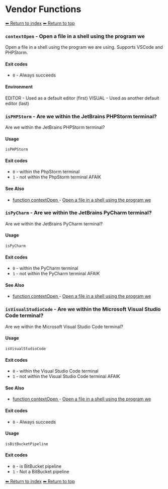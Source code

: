 # Vendor Functions

[⬅ Return to index](index.md)
[⬅ Return to top](../index.md)


### `contextOpen` - Open a file in a shell using the program we

Open a file in a shell using the program we are using. Supports VSCode and PHPStorm.

#### Exit codes

- `0` - Always succeeds

#### Environment

EDITOR - Used as a default editor (first)
VISUAL - Used as another default editor (last)

### `isPHPStorm` - Are we within the JetBrains PHPStorm terminal?

Are we within the JetBrains PHPStorm terminal?

#### Usage

    isPHPStorm
    

#### Exit codes

- `0` - within the PhpStorm terminal
- `1` - not within the PhpStorm terminal AFAIK

#### See Also

- [function contextOpen
](./docs/tools/vendor.md
) - [Open a file in a shell using the program we
](https://github.com/zesk/build/blob/main/bin/build/tools/vendor.sh#L55
)

### `isPyCharm` - Are we within the JetBrains PyCharm terminal?

Are we within the JetBrains PyCharm terminal?

#### Usage

    isPyCharm
    

#### Exit codes

- `0` - within the PyCharm terminal
- `1` - not within the PyCharm terminal AFAIK

#### See Also

- [function contextOpen
](./docs/tools/vendor.md
) - [Open a file in a shell using the program we
](https://github.com/zesk/build/blob/main/bin/build/tools/vendor.sh#L55
)

### `isVisualStudioCode` - Are we within the Microsoft Visual Studio Code terminal?

Are we within the Microsoft Visual Studio Code terminal?

#### Usage

    isVisualStudioCode
    

#### Exit codes

- `0` - within the Visual Studio Code terminal
- `1` - not within the Visual Studio Code terminal AFAIK

#### See Also

- [function contextOpen
](./docs/tools/vendor.md
) - [Open a file in a shell using the program we
](https://github.com/zesk/build/blob/main/bin/build/tools/vendor.sh#L55
)

#### Exit codes

- `0` - Always succeeds

#### Usage

    isBitBucketPipeline
    

#### Exit codes

- `0` - is BitBucket pipeline
- `1` - Not a BitBucket pipeline

[⬅ Return to index](index.md)
[⬅ Return to top](../index.md)
